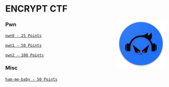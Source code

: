 # ENCRYPT CTF

<img align="right" src="./logo.png"/>

### Pwn

[```pwn0 - 25 Points```](./pwn_0/README.md)

[```pwn1 - 50 Points```](./pwn_1/README.md)

[```pwn2 - 100 Points```](./pwn_2/README.md)

### Misc

[```ham-me-baby - 50 Points```](./ham_me_baby/README.md)
